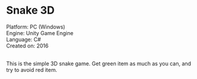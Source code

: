 # Snake 3D

Platform: PC (Windows)<br/>
Engine: Unity Game Engine<br/>
Language: C#<br/>
Created on: 2016<br/><br/>

This is the simple 3D snake game. Get green item as much as you can, and try to avoid red item.
